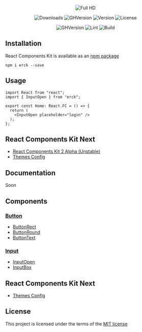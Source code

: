 <div align="center">
  
![Full HD](https://user-images.githubusercontent.com/57585370/107795453-7ae1fb00-6d7a-11eb-8b98-c86154149a8d.png)

![Downloads](https://img.shields.io/npm/dm/erck?style=for-the-badge)
![GHVersion](https://img.shields.io/github/v/release/Ermolaev-Inc/react-components-kit?style=for-the-badge)
![Version](https://img.shields.io/npm/v/erck?style=for-the-badge)
![License](https://img.shields.io/npm/l/erck?style=for-the-badge)


![GHVersion](https://img.shields.io/github/v/release/Ermolaev-Inc/react-components-kit?include_prereleases)
![Lint](https://github.com/Ermolaev-Inc/react-components-kit/actions/workflows/lint.yml/badge.svg)
![Build](https://github.com/Ermolaev-Inc/react-components-kit/actions/workflows/storybook-build.yml/badge.svg)

</div>

## Installation
React Components Kit is available as an [npm package](https://www.npmjs.com/package/erck)

```
npm i erck --save
```

## Usage
``` tsx
import React from "react";
import { InputOpen } from "erck";

export const Home: React.FC = () => {
  return (
    <InputOpen placeholder="login" />
  );  
};
```

## React Components Kit Next
- [React Components Kit 2 Alpha (Unstable)](https://github.com/Ermolaev-Inc/react-components-kit/tree/rck-v.2.0.0)
- [Themes Config](https://github.com/Ermolaev-Inc/react-components-kit/tree/themes-config)

## Documentation
Soon

## Components
### [Button](https://github.com/Ermolaev-Inc/react-components-kit/tree/rck-v.2.0.0/src/stories/Buttons)
- [ButtonRect](https://github.com/Ermolaev-Inc/react-components-kit/tree/rck-v.2.0.0/src/stories/Buttons/ButtonRect)
- [ButtonRound](https://github.com/Ermolaev-Inc/react-components-kit/tree/rck-v.2.0.0/src/stories/Buttons/ButtonRound)
- [ButtonText](https://github.com/Ermolaev-Inc/react-components-kit/tree/rck-v.2.0.0/src/stories/Buttons/ButtonText)

### [Input](https://github.com/Ermolaev-Inc/react-components-kit/tree/rck-v.2.0.0/src/stories/Inputs)
- [InputOpen](https://github.com/Ermolaev-Inc/react-components-kit/tree/rck-v.2.0.0/src/stories/Inputs/InputOpen)
- [InputBox](https://github.com/Ermolaev-Inc/react-components-kit/tree/rck-v.2.0.0/src/stories/Inputs/InputBox)

## React Components Kit Next
- [Themes Config](https://github.com/Ermolaev-Inc/react-components-kit/tree/themes-config)

## License
This project is licensed under the terms of the [MIT license](https://github.com/Ermolaev-Inc/react-components-kit/blob/master/LICENSE)
